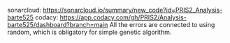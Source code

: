 sonarcloud: https://sonarcloud.io/summary/new_code?id=PRIS2_Analysis-barte525
codacy: https://app.codacy.com/gh/PRIS2/Analysis-barte525/dashboard?branch=main
All the errors are connected to using random, which is obligatory for simple genetic algorithm.
